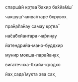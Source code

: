 спарш́а̄н кр̣тва̄ бахир ба̄хйа̄м̇ш́

чакшуш́ чаива̄нтаре бхрувох̣

пра̄н̣а̄па̄нау самау кр̣тва̄

на̄са̄бхйантара-ча̄рин̣ау

йатендрийа-мано-буддхир

мунир мокша-пара̄йан̣ах̣

вигатеччха̄-бхайа-кродхо

йах̣ сада̄ мукта эва сах̣